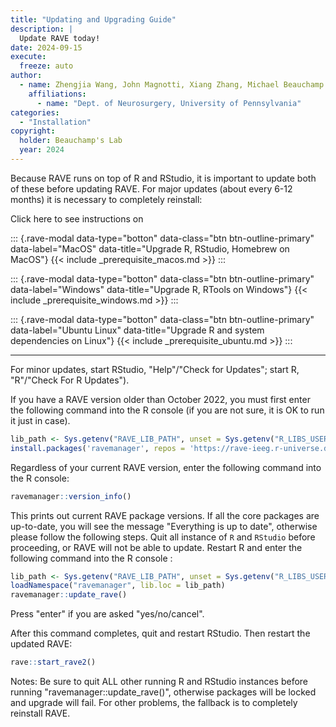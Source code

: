 ```yaml
---
title: "Updating and Upgrading Guide"
description: |
  Update RAVE today!
date: 2024-09-15
execute:
  freeze: auto
author: 
  - name: Zhengjia Wang, John Magnotti, Xiang Zhang, Michael Beauchamp
    affiliations: 
      - name: "Dept. of Neurosurgery, University of Pennsylvania"
categories:
  - "Installation"
copyright: 
  holder: Beauchamp's Lab
  year: 2024
---
```


Because RAVE runs on top of R and RStudio, it is important to update both of these before updating RAVE. For major updates (about every 6-12 months) it is necessary to completely reinstall:

Click here to see instructions on 

::: {.rave-modal data-type="botton" data-class="btn btn-outline-primary" data-label="MacOS" data-title="Upgrade R, RStudio, Homebrew on MacOS"}
{{< include _prerequisite_macos.md >}}
:::

::: {.rave-modal data-type="botton" data-class="btn btn-outline-primary" data-label="Windows" data-title="Upgrade R, RTools on Windows"}
{{< include _prerequisite_windows.md >}}
:::

::: {.rave-modal data-type="botton" data-class="btn btn-outline-primary" data-label="Ubuntu Linux" data-title="Upgrade R and system dependencies on Linux"}
{{< include _prerequisite_ubuntu.md >}}
:::

------------------------------------------------------------------------------

For minor updates, start RStudio, "Help"/"Check for Updates"; start R, "R"/"Check For R Updates"). 

If you have a RAVE version older than October 2022, you must first enter the following command into the R console (if you are not sure, it is OK to run it just in case). 

```r
lib_path <- Sys.getenv("RAVE_LIB_PATH", unset = Sys.getenv("R_LIBS_USER", unset = .libPaths()[[1]]))
install.packages('ravemanager', repos = 'https://rave-ieeg.r-universe.dev', lib = lib_path)
```

Regardless of your current RAVE version, enter the following command into the R console:

```r
ravemanager::version_info()
```

This prints out current RAVE package versions. If all the core packages are up-to-date, you will see the message "Everything is up to date", otherwise please follow the following steps. Quit all instance of `R` and `RStudio` before proceeding, or RAVE will not be able to update. Restart R and enter the following command into the R console :

```r
lib_path <- Sys.getenv("RAVE_LIB_PATH", unset = Sys.getenv("R_LIBS_USER", unset = .libPaths()[[1]]))
loadNamespace("ravemanager", lib.loc = lib_path)
ravemanager::update_rave()
```

Press "enter" if you are asked "yes/no/cancel".

After this command completes, quit and restart RStudio. Then restart the updated RAVE: 

```r
rave::start_rave2()
```

Notes: Be sure to quit ALL other running R and RStudio instances before running "ravemanager::update_rave()", otherwise packages will be locked and upgrade will fail. For other problems, the fallback is to completely reinstall RAVE. 
